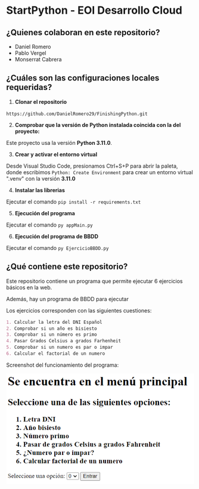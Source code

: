 # StartPython - EOI Desarrollo Cloud

## ¿Quienes colaboran en este repositorio?

- Daniel Romero
- Pablo Vergel
- Monserrat Cabrera

## ¿Cuáles son las configuraciones locales requeridas?

1. **Clonar el repositorio**

```https://github.com/DanielRomero29/FinishingPython.git```

2. **Comprobar que la versión de Python instalada coincida con la del proyecto:**

Este proyecto usa la versión **Python 3.11.0**.

3. **Crear y activar el entorno virtual**

Desde Visual Studio Code, presionamos Ctrl+S+P para abrir la paleta, donde escribimos ```Python: Create Environment``` para crear un entorno virtual ".venv" con la versión **3.11.0**

4. **Instalar las librerias**

Ejecutar el comando ```pip install -r requirements.txt```

5. **Ejecución del programa**

Ejecutar el comando ```py appMain.py```

6. **Ejecución del programa de BBDD**

Ejecutar el comando ```py EjercicioBBDD.py```

## ¿Qué contiene este repositorio?

Este repositorio contiene un programa que permite ejecutar 6 ejercicios básicos en la web.

Además, hay un programa de BBDD para ejecutar

Los ejercicios corresponden con las siguientes cuestiones:

```markdown
1. Calcular la letra del DNI Español
2. Comprobar si un año es bisiesto
3. Comprobar si un número es primo
4. Pasar Grados Celsius a grados Farhenheit
5. Comprobar si un numero es par o impar
6. Calcular el factorial de un numero

```

Screenshot del funcionamiento del programa:

![Captura](images/main.png)

